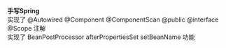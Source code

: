 **手写Spring**
<br /> 实现了 @Autowired @Component @ComponentScan  @public @interface @Scope 
注解
<br /> 实现了 BeanPostProcessor afterPropertiesSet setBeanName 功能
